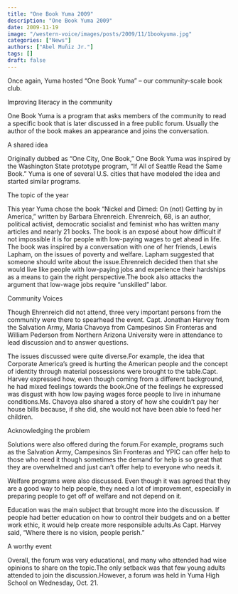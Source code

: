 ```yaml
---
title: "One Book Yuma 2009"
description: "One Book Yuma 2009"
date: 2009-11-19
image: "/western-voice/images/posts/2009/11/1bookyuma.jpg"
categories: ["News"]
authors: ["Abel Muñiz Jr."]
tags: []
draft: false
---
```

Once again, Yuma hosted “One Book Yuma” – our community-scale book club.

Improving literacy in the community

One Book Yuma is a program that asks members of the community to read a specific book that is later discussed in a free public forum. Usually the author of the book makes an appearance and joins the conversation.

A shared idea

Originally dubbed as “One City, One Book,” One Book Yuma was inspired by the Washington State prototype program, “If All of Seattle Read the Same Book.” Yuma is one of several U.S. cities that have modeled the idea and started similar programs.

The topic of the year

This year Yuma chose the book “Nickel and Dimed: On (not) Getting by in America,” written by Barbara Ehrenreich. Ehrenreich, 68, is an author, political activist, democratic socialist and feminist who has written many articles and nearly 21 books. The book is an exposé about how difficult if not impossible it is for people with low-paying wages to get ahead in life. The book was inspired by a conversation with one of her friends, Lewis Lapham, on the issues of poverty and welfare. Lapham suggested that someone should write about the issue.Ehrenreich decided then that she would live like people with low-paying jobs and experience their hardships as a means to gain the right perspective.The book also attacks the argument that low-wage jobs require “unskilled” labor.

Community Voices

Though Ehrenreich did not attend, three very important persons from the community were there to spearhead the event. Capt. Jonathan Harvey from the Salvation Army, Maria Chavoya from Campesinos Sin Fronteras and William Pederson from Northern Arizona University were in attendance to lead discussion and to answer questions.

The issues discussed were quite diverse.For example, the idea that Corporate America’s greed is hurting the American people and the concept of identity through material possessions were brought to the table.Capt. Harvey expressed how, even though coming from a different background, he had mixed feelings towards the book.One of the feelings he expressed was disgust with how low paying wages force people to live in inhumane conditions.Ms. Chavoya also shared a story of how she couldn’t pay her house bills because, if she did, she would not have been able to feed her children.

Acknowledging the problem

Solutions were also offered during the forum.For example, programs such as the Salvation Army, Campesinos Sin Fronteras and YPIC can offer help to those who need it though sometimes the demand for help is so great that they are overwhelmed and just can’t offer help to everyone who needs it.

Welfare programs were also discussed. Even though it was agreed that they are a good way to help people, they need a lot of improvement, especially in preparing people to get off of welfare and not depend on it.

Education was the main subject that brought more into the discussion. If people had better education on how to control their budgets and on a better work ethic, it would help create more responsible adults.As Capt. Harvey said, “Where there is no vision, people perish.”

A worthy event

Overall, the forum was very educational, and many who attended had wise opinions to share on the topic.The only setback was that few young adults attended to join the discussion.However, a forum was held in Yuma High School on Wednesday, Oct. 21.